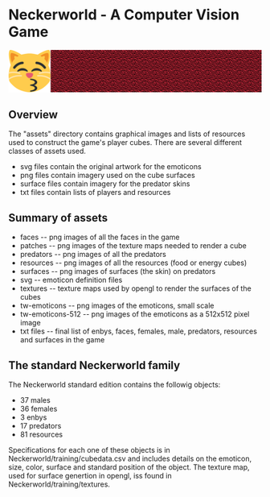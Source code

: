 # Neckerworld - A Computer Vision Game

![Neckerworld Texture Example](textures/1f63d-texture.png)

## Overview

The "assets" directory contains graphical images and lists of resources used to construct the game's player cubes.
There are several different classes of assets used.

* svg files contain the original artwork for the emoticons
* png files contain imagery used on the cube surfaces
* surface files contain imagery for the predator skins
* txt files contain lists of players and resources

## Summary of assets

* faces -- png images of all the faces in the game
* patches -- png images of the texture maps needed to render a cube
* predators -- png images of all the predators
* resources -- png images of all the resources (food or energy cubes)
* surfaces -- png images of surfaces (the skin) on predators
* svg -- emoticon definition files
* textures -- texture maps used by opengl to render the surfaces of the cubes
* tw-emoticons -- png images of the emoticons, small scale
* tw-emoticons-512 -- png images of the emoticons as a 512x512 pixel image
* txt files -- final list of enbys, faces, females, male, predators, resources and surfaces in the game

## The standard Neckerworld family

The Neckerworld standard edition contains the followig objects:

* 37 males
* 36 females
*  3 enbys
* 17 predators
* 81 resources

Specifications for each one of these objects is in Neckerworld/training/cubedata.csv and includes details on the emoticon, size, color, surface and standard position of the object.
The texture map, used for surface genertion in opengl, iss found in Neckerworld/training/textures.

